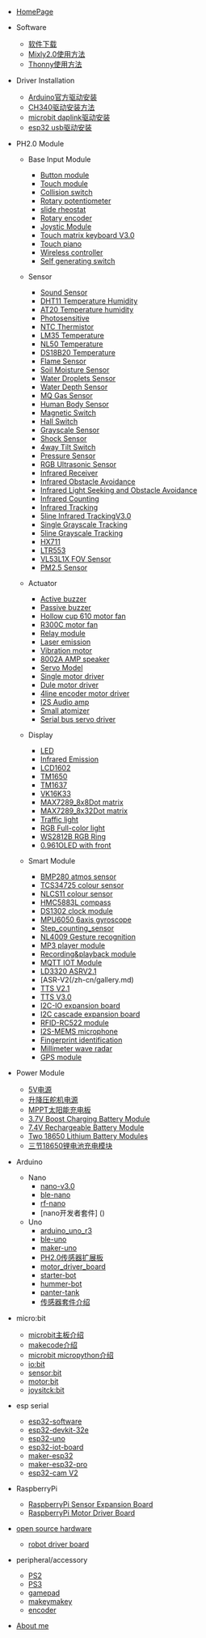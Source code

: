 - [HomePage](/zh-cn/homepage.md)

- Software
  - [软件下载](/zh-cn/software_download.md)
  - [Mixly2.0使用方法](/zh-cn/mixly.md)
  - [Thonny使用方法](/zh-cn/details.md)

- Driver Installation
  - [Arduino官方驱动安装](/zh-cn/details.md)
  - [CH340驱动安装方法](/zh-cn/details.md)
  - [microbit daplink驱动安装](/zh-cn/driver/microbit_daplink_driver.md)
  - [esp32 usb驱动安装](/zh-cn/driver/esp32_driver.md)

- PH2.0 Module
  - Base Input Module
    - [Button module](/zh-cn/gallery.md)
    - [Touch module](/zh-cn/gallery.md)
    - [Collision switch](/zh-cn/gallery.md)
    - [Rotary potentiometer](/zh-cn/gallery.md)
    - [slide rheostat](/zh-cn/gallery.md)
    - [Rotary encoder](/zh-cn/gallery.md)
    - [Joystic Module](/zh-cn/gallery.md)
    - [Touch matrix keyboard V3.0](/zh-cn/gallery.md)
    - [Touch piano](/zh-cn/gallery.md)
    - [Wireless controller](/zh-cn/gallery.md)
    - [Self generating switch]()

  - Sensor
    - [Sound Sensor](/en/ph2.0_sensors/sensors/sound_sensor/sound_sensor.md)
    - [DHT11 Temperature Humidity](/zh-cn/gallery.md)
    - [AT20 Temperature humidity](/zh-cn/gallery.md)
    - [Photosensitive](/en/ph2.0_sensors/sensors/photo_sensitive_sensor/photo_sensitive_sensor.md)
    - [NTC Thermistor](/en/ph2.0_sensors/sensors/thermal_sensor/thermal_sensor.md)
    - [LM35 Temperature](/zh-cn/gallery.md)
    - [NL50 Temperature](/en/ph2.0_sensors/sensors/temperature_sensor_nl50/temperature_sensor_nl50.md)
    - [DS18B20 Temperature](/zh-cn/gallery.md)
    - [Flame Sensor](/en/ph2.0_sensors/sensors/flame_sensor/flame_sensor.md)
    - [Soil Moisture Sensor](/zh-cn/ph2.0_sensors/sensors/soil_moisture_sensor.md)
    - [Water Droplets Sensor](/zh-cn/ph2.0_sensors/sensors/water_droplets_sensor.md)
    - [Water Depth Sensor](/en/ph2.0_sensors/sensors/water_depth_sensor/water_depth_sensor.md)
    - [MQ Gas Sensor](/en/ph2.0_sensors/sensors/mq_gas_sensor/mq_gas_sensor.md)
    - [Human Body Sensor](/en/ph2.0_sensors/sensors/human_body_sensor/human_body_sensor.md)
    - [Magnetic Switch](/zh-cn/ph2.0_sensors/sensors/magnetic-switch_sensor.md)
    - [Hall Switch](/zh-cn/ph2.0_sensors/sensors/Hall_witch_sensor.md)
    - [Grayscale Sensor](/en/ph2.0_sensors/sensors/grayscale_sensor/grayscale_sensor.md)
    - [Shock Sensor](/en/ph2.0_sensors/sensors/shock_sensor/shock_sensor.md)
    - [4way Tilt Switch](/en/ph2.0_sensors/sensors/tilt_switch_sensor/tilt_switch_sensor.md)
    - [Pressure Sensor](/zh-cn/ph2.0_sensors/sensors/pressure_sensor.md)
    - [RGB Ultrasonic Sensor](/zh-cn/ph2.0_sensors/sensors/rus_04.md)
    - [Infrared Receiver](/zh-cn/sensors/irReceiverModel.md)
    - [Infrared Obstacle Avoidance](/en/ph2.0_sensors/sensors/infrared_obstacle_avoidance_module/infrared_obstacle_avoidance_module.md)
    - [Infrared Light Seeking and Obstacle Avoidance](/zh-cn/gallery.md)
    - [Infrared Counting](/zh-cn/gallery.md)
    - [Infrared Tracking](/zh-cn/gallery.md)
    - [5line Infrared TrackingV3.0](/en/ph2.0_sensors/sensors/five_line_tracker_v3/five_line_tracker_v3.md)
    - [Single Grayscale Tracking](/zh-cn/gallery.md)
    - [5line Grayscale Tracking](/zh-cn/gallery.md)
    - [HX711](/zh-cn/)
    - [LTR553](/zh-cn/gallery.md)
    - [VL53L1X FOV Sensor]()
    - [PM2.5 Sensor]()

  - Actuator
    - [Active buzzer](/zh-cn/sensors/actuators/buzzerModel.md)
    - [Passive buzzer](/zh-cn/sensors/actuators/passiveBuzzerModel.md)
    - [Hollow cup 610 motor fan](/zh-cn/ph2.0_sensors/actuators/motorModelV2.md)
    - [R300C motor fan](/zh-cn/ph2.0_sensors/actuators/highPowerMotorModule.md)
    - [Relay module](/zh-cn/ph2.0_sensors/actuators/relayModel.md)
    - [Laser emission](/zh-cn/ph2.0_sensors/actuators/laserEmissionModel.md)
    - [Vibration motor](/zh-cn/ph2.0_sensors/actuators/vibrationMotorModule.md)
    - [8002A AMP speaker](/zh-cn/ph2.0_sensors/actuators/8002A_amp_speaker.md)
    - [Servo Model](/zh-cn/ph2.0_sensors/actuators/servoModel.md)
    - [Single motor driver](/zh-cn/ph2.0_sensors/actuators/)
    - [Dule motor driver](/zh-cn/ph2.0_sensors/actuators/highSpeedMiniMotorDriveBoardModel.md)
    - [4line encoder motor driver](/zh-cn/ph2.0_sensors/actuators/4line_encoder_motor_driver.md)
    - [I2S Audio amp ](/zh-cn/ph2.0_sensors/I2S_audio_amp.md)
    - [Small atomizer](/zh-cn/ph2.0_sensors/amall_atomizer.md)
    - [Serial bus servo driver](/zh-cn/ph2.0_sensors/serial_bus_servo_driver.md)

  - Display
    - [LED](/zh-cn/ph2.0_sensors/displayers/LED.md)
    - [Infrared Emission](/zh-cn/ph2.0_sensors/actuators/infraredEmissionModel.md)
    - [LCD1602](/zh-cn/ph2.0_sensors/displayers/LCD1602.md)
    - [TM1650](/zh-cn/ph2.0_sensors/displayers/TM1650.md)
    - [TM1637](/zh-cn/ph2.0_sensors/displayers/TM1637.md)
    - [VK16K33](/zh-cn/ph2.0_sensors/displayers/4_digit_7_segment_v2.0.md)
    - [MAX7289_8x8Dot matrix](/zh-cn/ph2.0_sensors/displayers/8x8LedDisplay.md)
    - [MAX7289_8x32Dot matrix](/zh-cn/ph2.0_sensors/displayers/8x32LedDisplay.md)
    - [Traffic light](/zh-cn/ph2.0_sensors/displayers/trafficLights.md)
    - [RGB Full-color light](/zh-cn/ph2.0_sensors/displayers/RGB.md)
    - [WS2812B RGB Ring](/zh-cn/ph2.0_sensors/displayers/RGBRing.md)
    - [0.961OLED with front](/zh-cn/ph2.0_sensors/displayers/GT20L16S1Y_OLED.md)

  - Smart Module
    - [BMP280 atmos sensor](/zh-cn/ph2.0_sensors/smart_module/BMP280_atmos_sensor.md)
    - [TCS34725 colour sensor](/zh-cn/ph2.0_sensors/smart_module/TCS34725_colour_sensor.md)
    - [NLCS11 colour sensor](/zh-cn/ph2.0_sensors/smart_module/NLCS11_colour_sensor.md)
    - [HMC5883L compass](/zh-cn/gallery.md)
    - [DS1302 clock module](/zh-cn/gallery.md)
    - [MPU6050 6axis gyroscope](/zh-cn/ph2.0_sensors/smart_module/MPU6050_6axis_gyroscope.md)
    - [Step_counting_sensor](/zh-cn/gallery.md)
    - [NL4009 Gesture recognition](/zh-cn/gallery.md)
    - [MP3 player module](/zh-cn/gallery.md)
    - [Recording&playback module](/zh-cn/gallery.md)
    - [MQTT IOT Module](/zh-cn/gallery.md)
    - [LD3320 ASRV2.1](/zh-cn/gallery.md)
    - [ASR-V2(/zh-cn/gallery.md)
    - [TTS V2.1](/zh-cn/gallery.md)
    - [TTS V3.0](/zh-cn/gallery.md)
    - [I2C-IO expansion board](/zh-cn/gallery.md)
    - [I2C cascade expansion board](/zh-cn/)
    - [RFID-RC522 module](/zh-cn/gallery.md)
    - [I2S-MEMS microphone](/zh-cn/gallery.md)
    - [Fingerprint identification]()
    - [Millimeter wave radar]()
    - [GPS module]()

- Power Module
    - [5V电源]()
    - [升降压舵机电源]()
    - [MPPT太阳能充电板]()
    - [3.7V Boost Charging Battery Module](/en/power_module/3.7v_battery_module/3.7v_battery_module.md)
    - [7.4V Rechargeable Battery Module](/en/power_module/16340_2s_li_battery_module/16340_2s_li_battery_module.md)
    - [Two 18650 Lithium Battery Modules](en/power_module/18650_2s_li_battery_module/18650_2s_li_battery_module.md)
    - [三节18650锂电池充电模块](/zh-cn//power_module/18650_3s_li_battery_module.md)

- Arduino 
  - Nano
    - [nano-v3.0](/general/algorithm/data-structures/stack/README.zh-CN.md)
    - [ble-nano](/general/algorithm/data-structures/queue/README.zh-CN.md)
    - [rf-nano](/general/algorithm/data-structures/queue/README.zh-CN.md)
    - [nano开发者套件] ()
  - Uno
    - [arduino_uno_r3](/Arduino/UnoR3/README.zh-CN.md)
    - [ble-uno](/Arduino/ble-uno/README.zh-CN.md)
    - [maker-uno](/Arduino/maker-uno/README.zh-CN.md)
    - [PH2.0传感器扩展板](/Arduino/PH2.0_externtion_borad/README.zh-CN.md)
    - [motor_driver_board](/Arduino/motor_driver_board/README.zh-CN.md)
    - [starter-bot]()
    - [hummer-bot]()
    - [panter-tank]()
    - [传感器套件介绍]()

- micro:bit
    - [microbit主板介绍](https://microbit.org/zh-cn/get-started/features/overview/)
    - [makecode介绍](/zh-cn/microbit/makecode/MakeCode使用介绍.md)
    - [microbit micropython介绍](/zh-cn/micro_bit/microbit_micropython/microbit_micropython.md)
    - [io:bit](/zh-cn/micro_bit/iot_bit.md)
    - [sensor:bit](/zh-cn/micro_bit/sensorbit.md)
    - [motor:bit](/zh-cn/micro_bit/motorbit.md)
    - [joysitck:bit](/zh-cn/micro_bit/joystickbit.md)

- esp serial
    - [esp32-software](en/esp32/esp32_software_instructions/esp32_software_instructions.md)
    - [esp32-devkit-32e](en/esp32/esp32_devkit_32e/esp32_devkit_32e.md)
    - [esp32-uno](en/esp32/esp32-uno/esp32-uno.md)
    - [esp32-iot-board](en/esp32/esp32_iot_board/esp32_iot_board.md)
    - [maker-esp32](en/esp32/maker_esp32/maker_esp32.md)
    - [maker-esp32-pro](en/esp32/maker_esp32_pro/maker_esp32_pro.md)
    - [esp32-cam V2](en/esp32/ESP32_CAM/ESP32_CAM.md)
- RaspberryPi
    - [RaspberryPi Sensor Expansion Board](en/raspberrypi/raspberrypi_sensor_board/raspberrypi_sensor_board.md)
    - [RaspberryPi Motor Driver Board](en/raspberrypi/raspberrypi_motordriver_board/raspberrypi_motordriver_board.md)

- [open source hardware](/zh-cn/)
  - [robot driver board]()

- peripheral/accessory
  - [PS2]()
  - [PS3]()
  - [gamepad](//gamepad/README.zh-CN.md)
  - [makeymakey]()
  - [encoder]()

- [About me](/zh-cn/about.md)



